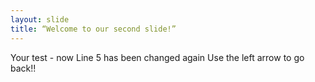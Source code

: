```yaml
---
layout: slide
title: “Welcome to our second slide!”
---
```

Your test - now Line 5 has been changed again
Use the left arrow to go back!!
